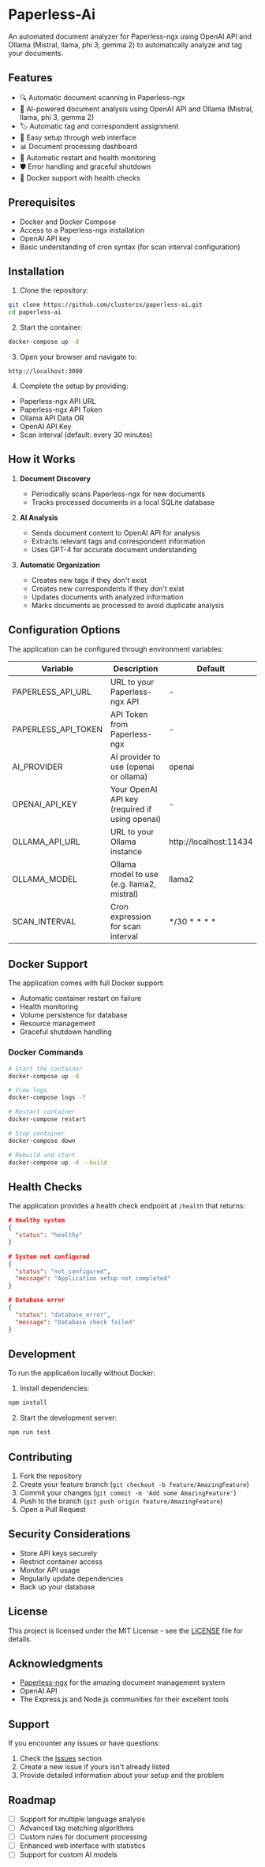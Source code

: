 # Paperless-Ai

An automated document analyzer for Paperless-ngx using OpenAI API and Ollama (Mistral, llama, phi 3, gemma 2) to automatically analyze and tag your documents.

## Features

- 🔍 Automatic document scanning in Paperless-ngx
- 🤖 AI-powered document analysis using OpenAI API and Ollama (Mistral, llama, phi 3, gemma 2)
- 🏷️ Automatic tag and correspondent assignment
- 🚀 Easy setup through web interface
- 📊 Document processing dashboard
- 🔄 Automatic restart and health monitoring
- 🛡️ Error handling and graceful shutdown
- 🐳 Docker support with health checks

## Prerequisites

- Docker and Docker Compose
- Access to a Paperless-ngx installation
- OpenAI API key
- Basic understanding of cron syntax (for scan interval configuration)

## Installation

1. Clone the repository:
```bash
git clone https://github.com/clusterzx/paperless-ai.git
cd paperless-ai
```

2. Start the container:
```bash
docker-compose up -d
```

3. Open your browser and navigate to:
```
http://localhost:3000
```

4. Complete the setup by providing:
- Paperless-ngx API URL
- Paperless-ngx API Token
- Ollama API Data
    OR
- OpenAI API Key
- Scan interval (default: every 30 minutes)

## How it Works

1. **Document Discovery**
   - Periodically scans Paperless-ngx for new documents
   - Tracks processed documents in a local SQLite database

2. **AI Analysis**
   - Sends document content to OpenAI API for analysis
   - Extracts relevant tags and correspondent information
   - Uses GPT-4 for accurate document understanding

3. **Automatic Organization**
   - Creates new tags if they don't exist
   - Creates new correspondents if they don't exist
   - Updates documents with analyzed information
   - Marks documents as processed to avoid duplicate analysis

## Configuration Options

The application can be configured through environment variables:

| Variable | Description | Default |
|----------|-------------|---------|
| PAPERLESS_API_URL | URL to your Paperless-ngx API | - |
| PAPERLESS_API_TOKEN | API Token from Paperless-ngx | - |
| AI_PROVIDER | AI provider to use (openai or ollama) | openai |
| OPENAI_API_KEY | Your OpenAI API key (required if using openai) | - |
| OLLAMA_API_URL | URL to your Ollama instance | http://localhost:11434 |
| OLLAMA_MODEL | Ollama model to use (e.g. llama2, mistral) | llama2 |
| SCAN_INTERVAL | Cron expression for scan interval | */30 * * * * |

## Docker Support

The application comes with full Docker support:

- Automatic container restart on failure
- Health monitoring
- Volume persistence for database
- Resource management
- Graceful shutdown handling

### Docker Commands

```bash
# Start the container
docker-compose up -d

# View logs
docker-compose logs -f

# Restart container
docker-compose restart

# Stop container
docker-compose down

# Rebuild and start
docker-compose up -d --build
```

## Health Checks

The application provides a health check endpoint at `/health` that returns:

```json
# Healthy system
{
  "status": "healthy"
}

# System not configured
{
  "status": "not_configured",
  "message": "Application setup not completed"
}

# Database error
{
  "status": "database_error",
  "message": "Database check failed"
}
```

## Development

To run the application locally without Docker:

1. Install dependencies:
```bash
npm install
```

2. Start the development server:
```bash
npm run test
```

## Contributing

1. Fork the repository
2. Create your feature branch (`git checkout -b feature/AmazingFeature`)
3. Commit your changes (`git commit -m 'Add some AmazingFeature'`)
4. Push to the branch (`git push origin feature/AmazingFeature`)
5. Open a Pull Request

## Security Considerations

- Store API keys securely
- Restrict container access
- Monitor API usage
- Regularly update dependencies
- Back up your database

## License

This project is licensed under the MIT License - see the [LICENSE](LICENSE) file for details.

## Acknowledgments

- [Paperless-ngx](https://github.com/paperless-ngx/paperless-ngx) for the amazing document management system
- OpenAI API
- The Express.js and Node.js communities for their excellent tools

## Support

If you encounter any issues or have questions:

1. Check the [Issues](https://github.com/yourusername/paperless-assistant/issues) section
2. Create a new issue if yours isn't already listed
3. Provide detailed information about your setup and the problem

## Roadmap

- [ ] Support for multiple language analysis
- [ ] Advanced tag matching algorithms
- [ ] Custom rules for document processing
- [ ] Enhanced web interface with statistics
- [ ] Support for custom AI models
